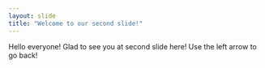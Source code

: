 ```yaml
---
layout: slide
title: "Welcome to our second slide!"
---
```

Hello everyone! Glad to see you at second slide here!
Use the left arrow to go back!
